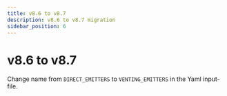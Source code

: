 ```yaml
---
title: v8.6 to v8.7
description: v8.6 to v8.7 migration
sidebar_position: 6
---
```


# v8.6 to v8.7

Change name from `DIRECT_EMITTERS` to `VENTING_EMITTERS` in the Yaml input-file.
